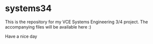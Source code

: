 # systems34

This is the repository for my VCE Systems Engineering 3/4 project. The accompanying files will be available here :)

Have a nice day 
